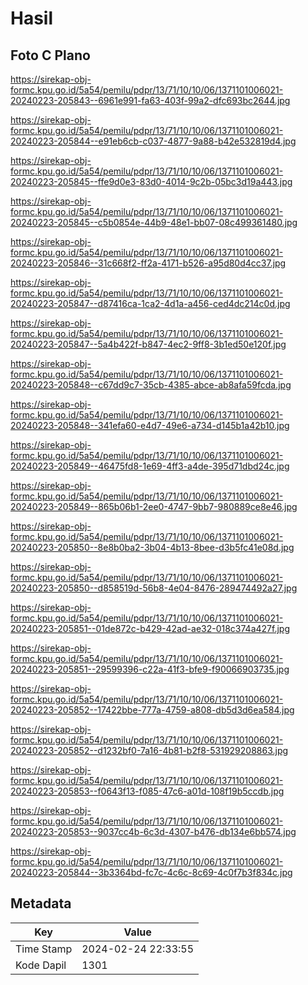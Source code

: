 # Hasil

## Foto C Plano

https://sirekap-obj-formc.kpu.go.id/5a54/pemilu/pdpr/13/71/10/10/06/1371101006021-20240223-205843--6961e991-fa63-403f-99a2-dfc693bc2644.jpg

https://sirekap-obj-formc.kpu.go.id/5a54/pemilu/pdpr/13/71/10/10/06/1371101006021-20240223-205844--e91eb6cb-c037-4877-9a88-b42e532819d4.jpg

https://sirekap-obj-formc.kpu.go.id/5a54/pemilu/pdpr/13/71/10/10/06/1371101006021-20240223-205845--ffe9d0e3-83d0-4014-9c2b-05bc3d19a443.jpg

https://sirekap-obj-formc.kpu.go.id/5a54/pemilu/pdpr/13/71/10/10/06/1371101006021-20240223-205845--c5b0854e-44b9-48e1-bb07-08c499361480.jpg

https://sirekap-obj-formc.kpu.go.id/5a54/pemilu/pdpr/13/71/10/10/06/1371101006021-20240223-205846--31c668f2-ff2a-4171-b526-a95d80d4cc37.jpg

https://sirekap-obj-formc.kpu.go.id/5a54/pemilu/pdpr/13/71/10/10/06/1371101006021-20240223-205847--d87416ca-1ca2-4d1a-a456-ced4dc214c0d.jpg

https://sirekap-obj-formc.kpu.go.id/5a54/pemilu/pdpr/13/71/10/10/06/1371101006021-20240223-205847--5a4b422f-b847-4ec2-9ff8-3b1ed50e120f.jpg

https://sirekap-obj-formc.kpu.go.id/5a54/pemilu/pdpr/13/71/10/10/06/1371101006021-20240223-205848--c67dd9c7-35cb-4385-abce-ab8afa59fcda.jpg

https://sirekap-obj-formc.kpu.go.id/5a54/pemilu/pdpr/13/71/10/10/06/1371101006021-20240223-205848--341efa60-e4d7-49e6-a734-d145b1a42b10.jpg

https://sirekap-obj-formc.kpu.go.id/5a54/pemilu/pdpr/13/71/10/10/06/1371101006021-20240223-205849--46475fd8-1e69-4ff3-a4de-395d71dbd24c.jpg

https://sirekap-obj-formc.kpu.go.id/5a54/pemilu/pdpr/13/71/10/10/06/1371101006021-20240223-205849--865b06b1-2ee0-4747-9bb7-980889ce8e46.jpg

https://sirekap-obj-formc.kpu.go.id/5a54/pemilu/pdpr/13/71/10/10/06/1371101006021-20240223-205850--8e8b0ba2-3b04-4b13-8bee-d3b5fc41e08d.jpg

https://sirekap-obj-formc.kpu.go.id/5a54/pemilu/pdpr/13/71/10/10/06/1371101006021-20240223-205850--d858519d-56b8-4e04-8476-289474492a27.jpg

https://sirekap-obj-formc.kpu.go.id/5a54/pemilu/pdpr/13/71/10/10/06/1371101006021-20240223-205851--01de872c-b429-42ad-ae32-018c374a427f.jpg

https://sirekap-obj-formc.kpu.go.id/5a54/pemilu/pdpr/13/71/10/10/06/1371101006021-20240223-205851--29599396-c22a-41f3-bfe9-f90066903735.jpg

https://sirekap-obj-formc.kpu.go.id/5a54/pemilu/pdpr/13/71/10/10/06/1371101006021-20240223-205852--17422bbe-777a-4759-a808-db5d3d6ea584.jpg

https://sirekap-obj-formc.kpu.go.id/5a54/pemilu/pdpr/13/71/10/10/06/1371101006021-20240223-205852--d1232bf0-7a16-4b81-b2f8-531929208863.jpg

https://sirekap-obj-formc.kpu.go.id/5a54/pemilu/pdpr/13/71/10/10/06/1371101006021-20240223-205853--f0643f13-f085-47c6-a01d-108f19b5ccdb.jpg

https://sirekap-obj-formc.kpu.go.id/5a54/pemilu/pdpr/13/71/10/10/06/1371101006021-20240223-205853--9037cc4b-6c3d-4307-b476-db134e6bb574.jpg

https://sirekap-obj-formc.kpu.go.id/5a54/pemilu/pdpr/13/71/10/10/06/1371101006021-20240223-205844--3b3364bd-fc7c-4c6c-8c69-4c0f7b3f834c.jpg


## Metadata

| Key        | Value               |
| ---------- | ------------------- |
| Time Stamp | 2024-02-24 22:33:55 |
| Kode Dapil | 1301                |



